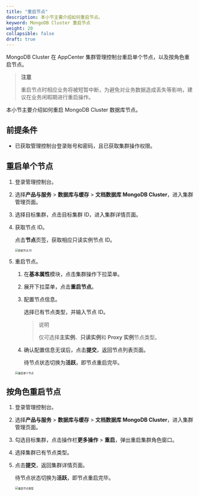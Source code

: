 ```yaml
---
title: "重启节点"
description: 本小节主要介绍如何重启节点。 
keyword: MongoDB Cluster 重启节点
weight: 20
collapsible: false
draft: true
---
```




MongoDB Cluster 在 AppCenter 集群管理控制台重启单个节点，以及按角色重启节点。

> **注意**
> 
> 重启节点时相应业务将被短暂中断，为避免对业务数据造成丢失等影响，建议在业务闲暇期进行重启操作。

本小节主要介绍如何重启 MongoDB Cluster 数据库节点。

## 前提条件

- 已获取管理控制台登录账号和密码，且已获取集群操作权限。

## 重启单个节点

1. 登录管理控制台。
2. 选择**产品与服务** > **数据库与缓存** > **文档数据库 MongoDB Cluster**，进入集群管理页面。
3. 选择目标集群，点击目标集群 ID，进入集群详情页面。
4. 获取节点 ID。
   
   点击**节点**页签，获取相应只读实例节点 ID。

   <img src="../../../_images/get_id_node3.png" alt="获取节点 ID" style="zoom:50%;" />

5. 重启节点。
   
   1. 在**基本属性**模块，点击集群操作下拉菜单。
   2. 展开下拉菜单，点击**重启节点**。
   3. 配置节点信息。

      选择已有节点类型，并输入节点 ID。

      > 说明
      >
      > 仅可选择**主实例**、**只读实例**和 **Proxy 实例**节点类型。

   4. 确认配置信息无误后，点击**提交**，返回节点列表页面。

      待节点状态切换为**活跃**，即节点重启完毕。

   <img src="../../../_images/restart_node.png" alt="重启单个节点" style="zoom:50%;" />

## 按角色重启节点

1. 登录管理控制台。
2. 选择**产品与服务** > **数据库与缓存** > **文档数据库 MongoDB Cluster**，进入集群管理页面。
3. 勾选目标集群，点击操作栏**更多操作** > **重启**，弹出重启集群角色窗口。
4. 选择集群已有节点类型。
5. 点击**提交**，返回集群详情页面。

    待节点状态切换为**活跃**，即节点重启完毕。

   <img src="../../../_images/restart_node_all.png" alt="重启节点类型" style="zoom:50%;" />